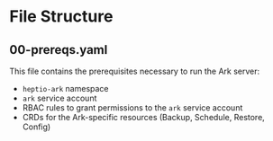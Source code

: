 # File Structure

## 00-prereqs.yaml

This file contains the prerequisites necessary to run the Ark server:

- `heptio-ark` namespace
- `ark` service account
- RBAC rules to grant permissions to the `ark` service account
- CRDs for the Ark-specific resources (Backup, Schedule, Restore, Config)
